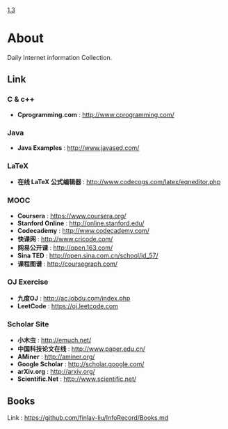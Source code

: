 
[1.3](#jump)

# About #

Daily Internet information Collection.

## Link ##

### C & c++	###
- **Cprogramming.com** : http://www.cprogramming.com/

### Java ###
- **Java Examples** : http://www.javased.com/

### LaTeX ###
- **在线 LaTeX 公式编辑器** : http://www.codecogs.com/latex/eqneditor.php

### MOOC ###
- **Coursera** : https://www.coursera.org/   
- **Stanford Online** :  http://online.stanford.edu/
- **Codecademy** : http://www.codecademy.com/
- **快课网** : http://www.cricode.com/
- **网易公开课** : http://open.163.com/
- **Sina TED** : http://open.sina.com.cn/school/id_57/
- **课程图谱** : http://coursegraph.com/

### OJ Exercise ###
- **九度OJ** : http://ac.jobdu.com/index.php
- **LeetCode** : https://oj.leetcode.com

### Scholar Site ### 
- **小木虫** : http://emuch.net/
- **中国科技论文在线** : http://www.paper.edu.cn/
- **AMiner** : http://aminer.org/
- **Google Scholar** : http://scholar.google.com/
- **arXiv.org** : http://arxiv.org/
- **Scientific.Net** : http://www.scientific.net/

## Books ##
Link : https://github.com/finlay-liu/InfoRecord/Books.md